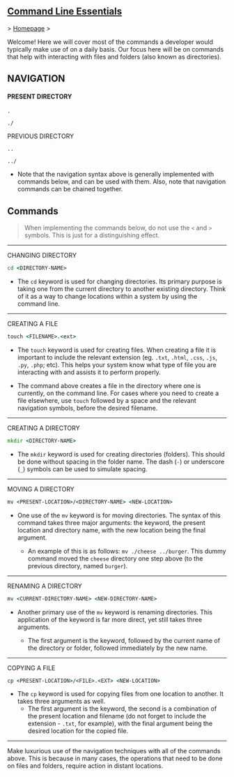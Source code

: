 ## <span style="text-decoration:underline">Command Line Essentials</span>

\> [Homepage](../../README.md) \>

Welcome! Here we will cover most of the commands a developer would typically make use of on a daily basis. Our focus here will be on commands that help with interacting with files and folders (also known as directories).

## NAVIGATION

#### PRESENT DIRECTORY

```
.
```

```
./
```

PREVIOUS DIRECTORY

```
..
```

```
../
```

-   Note that the navigation syntax above is generally implemented with commands below, and can be used with them. Also, note that navigation commands can be chained together.

## Commands

> When implementing the commands below, do not use the `<` and `>` symbols. This is just for a distinguishing effect.

---

CHANGING DIRECTORY

```cmd
cd <DIRECTORY-NAME>
```

-   The `cd` keyword is used for changing directories. Its primary purpose is taking one from the current directory to another existing directory. Think of it as a way to change locations within a system by using the command line.

---

CREATING A FILE

```cmd
touch <FILENAME>.<ext>
```

-   The `touch` keyword is used for creating files. When creating a file it is important to include the relevant extension (eg. `.txt`, `.html`, `.css`, `.js`, `.py`, `.php`; etc). This helps your system know what type of file you are interacting with and assists it to perform properly.

-   The command above creates a file in the directory where one is currently, on the command line. For cases where you need to create a file elsewhere, use `touch` followed by a space and the relevant navigation symbols, before the desired filename.

---

CREATING A DIRECTORY

```cmd
mkdir <DIRECTORY-NAME>
```

-   The `mkdir` keyword is used for creating directories (folders). This should be done without spacing in the folder name. The dash (`-`) or underscore (`_`) symbols can be used to simulate spacing.

---

MOVING A DIRECTORY

```cmd
mv <PRESENT-LOCATION>/<DIRECTORY-NAME> <NEW-LOCATION>
```

-   One use of the `mv` keyword is for moving directories. The syntax of this command takes three major arguments: the keyword, the present location and directory name, with the new location being the final argument.

    -   An example of this is as follows: `mv ./cheese ../burger`. This dummy command moved the `cheese` directory one step above (to the previous directory, named `burger`).

---

RENAMING A DIRECTORY

```cmd
mv <CURRENT-DIRECTORY-NAME> <NEW-DIRECTORY-NAME>
```

-   Another primary use of the `mv` keyword is renaming directories. This application of the keyword is far more direct, yet still takes three arguments.

    -   The first argument is the keyword, followed by the current name of the directory or folder, followed immediately by the new name.

---

COPYING A FILE

```cmd
cp <PRESENT-LOCATION>/<FILE>.<EXT> <NEW-LOCATION>
```

-   The `cp` keyword is used for copying files from one location to another. It takes three arguments as well.
    -   The first argument is the keyword, the second is a combination of the present location and filename (do not forget to include the extension - `.txt`, for example), with the final argument being the desired location for the copied file.

---

Make luxurious use of the navigation techniques with all of the commands above. This is because in many cases, the operations that need to be done on files and folders, require action in distant locations.
